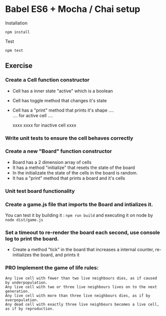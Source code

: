 # Babel ES6 + Mocha / Chai setup

Installation

```
npm install 
```

Test

```
npm test
```

## Exercise

### Create a Cell function constructor
  - Cell has a inner state "active" which is a boolean
  - Cell has toggle method that changes it's state
  - Cell has a "print" method that prints it's shape
      ....                   
      ....  for active cell 
      ....

      xxxx
      xxxx  for inactive cell
      xxxx 

### Write unit tests to ensure the cell behaves correctly

### Create a new "Board" function constructor
  - Board has a 2 dimension array of cells
  - It has a method "initialize" that resets the state of the board
  - In the initializate the state of the cells in the board is random.
  - It has a "print" method that prints a board and it's cells

### Unit test board functionality

### Create a game.js file that imports the Board and intializes it.
  You can test it by building it :
  `npm run build`
  and executing it on node by
  `node dist/game.js`

### Set a timeout to re-render the board each second, use console log to print the board.
  - Create a method "tick" in the board that increases a internal counter, re-initializes the board, and prints it

### PRO Implement the game of life rules:
    Any live cell with fewer than two live neighbours dies, as if caused by underpopulation.
    Any live cell with two or three live neighbours lives on to the next generation.
    Any live cell with more than three live neighbours dies, as if by overpopulation.
    Any dead cell with exactly three live neighbours becomes a live cell, as if by reproduction.
